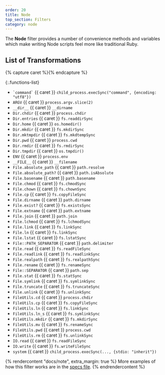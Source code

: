```yaml
---
order: 20
title: Node
top_section: Filters
category: node
---
```


The **Node** filter provides a number of convenience methods and variables which make writing Node scripts feel more like traditional Ruby.

## List of Transformations

{% capture caret %}<sl-icon name="caret-right-fill"></sl-icon>{% endcapture %}

{:.functions-list}
* `` `command` `` {{ caret }} `child_process.execSync("command", {encoding: "utf8"})`
* `ARGV` {{ caret }} `process.argv.slice(2)`
* `__dir__` {{ caret }} `__dirname`
* `Dir.chdir` {{ caret }} `process.chdir`
* `Dir.entries` {{ caret }} `fs.readdirSync`
* `Dir.home` {{ caret }} `os.homedir()`
* `Dir.mkdir` {{ caret }} `fs.mkdirSync`
* `Dir.mktmpdir` {{ caret }} `fs.mkdtempSync`
* `Dir.pwd` {{ caret }} `process.cwd`
* `Dir.rmdir` {{ caret }} `fs.rmdirSync`
* `Dir.tmpdir` {{ caret }} `os.tmpdir()`
* `ENV` {{ caret }} `process.env`
* `__FILE__` {{ caret }} `__filename`
* `File.absolute_path` {{ caret }} `path.resolve`
* `File.absolute_path?` {{ caret }} `path.isAbsolute`
* `File.basename` {{ caret }} `path.basename`
* `File.chmod` {{ caret }} `fs.chmodSync`
* `File.chown` {{ caret }} `fs.chownSync`
* `File.cp` {{ caret }} `fs.copyFileSync`
* `File.dirname` {{ caret }} `path.dirname`
* `File.exist?` {{ caret }} `fs.existsSync`
* `File.extname` {{ caret }} `path.extname`
* `File.join` {{ caret }} `path.join`
* `File.lchmod` {{ caret }} `fs.lchmodSync`
* `File.link` {{ caret }} `fs.linkSync`
* `File.ln` {{ caret }} `fs.linkSync`
* `File.lstat` {{ caret }} `fs.lstatSync`
* `File::PATH_SEPARATOR` {{ caret }} `path.delimiter`
* `File.read` {{ caret }} `fs.readFileSync`
* `File.readlink` {{ caret }} `fs.readlinkSync`
* `File.realpath` {{ caret }} `fs.realpathSync`
* `File.rename` {{ caret }} `fs.renameSync`
* `File::SEPARATOR` {{ caret }} `path.sep`
* `File.stat` {{ caret }} `fs.statSync`
* `File.symlink` {{ caret }} `fs.symlinkSync`
* `File.truncate` {{ caret }} `fs.truncateSync`
* `File.unlink` {{ caret }} `fs.unlinkSync`
* `FileUtils.cd` {{ caret }} `process.chdir`
* `FileUtils.cp` {{ caret }} `fs.copyFileSync`
* `FileUtils.ln` {{ caret }} `fs.linkSync`
* `FileUtils.ln_s` {{ caret }} `fs.symlinkSync`
* `FileUtils.mkdir` {{ caret }} `fs.mkdirSync`
* `FileUtils.mv` {{ caret }} `fs.renameSync`
* `FileUtils.pwd` {{ caret }} `process.cwd`
* `FileUtils.rm` {{ caret }} `fs.unlinkSync`
* `IO.read` {{ caret }} `fs.readFileSync`
* `IO.write` {{ caret }} `fs.writeFileSync`
* `system` {{ caret }} `child_process.execSync(..., {stdio: "inherit"})`

{% rendercontent "docs/note", extra_margin: true %}
More examples of how this filter works are in the [specs file](https://github.com/ruby2js/ruby2js/blob/master/spec/node_spec.rb).
{% endrendercontent %}
